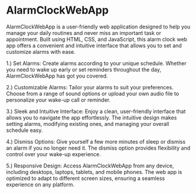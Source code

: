 # AlarmClockWebApp
AlarmClockWebApp is a user-friendly web application designed to help you manage your daily routines and never miss an important task or appointment.
Built using HTML, CSS, and JavaScript, this alarm clock web app offers a convenient and intuitive interface that allows you to set and customize alarms with ease.

1.) Set Alarms: Create alarms according to your unique schedule. 
Whether you need to wake up early or set reminders throughout the day, AlarmClockWebApp has got you covered.

2.) Customizable Alarms: Tailor your alarms to suit your preferences. 
Choose from a range of sound options or upload your own audio file to personalize your wake-up call or reminder.

3.) Sleek and Intuitive Interface:
Enjoy a clean, user-friendly interface that allows you to navigate the app effortlessly.
The intuitive design makes setting alarms, modifying existing ones, and managing your overall schedule easy.

4.) Dismiss Options: Give yourself a few more minutes of sleep or dismiss an alarm if you no longer need it.
The dismiss option provides flexibility and control over your wake-up experience.

5.) Responsive Design: Access AlarmClockWebApp from any device, including desktops, laptops, tablets, and mobile phones.
The web app is optimized to adapt to different screen sizes, ensuring a seamless experience on any platform.
